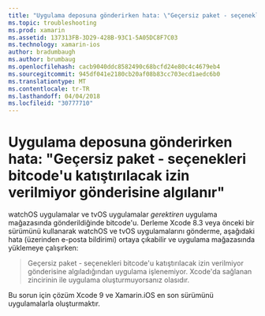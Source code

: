```yaml
---
title: "Uygulama deposuna gönderirken hata: \"Geçersiz paket - seçenekleri bitcode'u katıştırılacak izin verilmiyor gönderisine algılanır\""
ms.topic: troubleshooting
ms.prod: xamarin
ms.assetid: 137313FB-3D29-428B-93C1-5A05DC8F7C03
ms.technology: xamarin-ios
author: bradumbaugh
ms.author: brumbaug
ms.openlocfilehash: cacb9040ddc8582490c68bcfd24e80c4c4679eb4
ms.sourcegitcommit: 945df041e2180cb20af08b83cc703ecd1aedc6b0
ms.translationtype: MT
ms.contentlocale: tr-TR
ms.lasthandoff: 04/04/2018
ms.locfileid: "30777710"
---
```

# <a name="error-when-submitting-to-app-store-invalid-bundle---options-not-allowed-to-be-embedded-in-bitcode-are-detected-in-the-submission"></a>Uygulama deposuna gönderirken hata: "Geçersiz paket - seçenekleri bitcode'u katıştırılacak izin verilmiyor gönderisine algılanır"

watchOS uygulamalar ve tvOS uygulamalar _gerektiren_ uygulama mağazasında gönderildiğinde bitcode'u. Derleme Xcode 8.3 veya önceki bir sürümünü kullanarak watchOS ve tvOS uygulamalarını gönderme, aşağıdaki hata (üzerinden e-posta bildirimi) ortaya çıkabilir ve uygulama mağazasında yüklemeye çalışırken:

>Geçersiz paket - seçenekleri bitcode'u katıştırılacak izin verilmiyor gönderisine algıladığından uygulama işlenemiyor. Xcode'da sağlanan zincirinin ile uygulama oluşturmuyorsanız olasıdır.

Bu sorun için çözüm Xcode 9 ve Xamarin.iOS en son sürümünü uygulamalarla oluşturmaktır.
